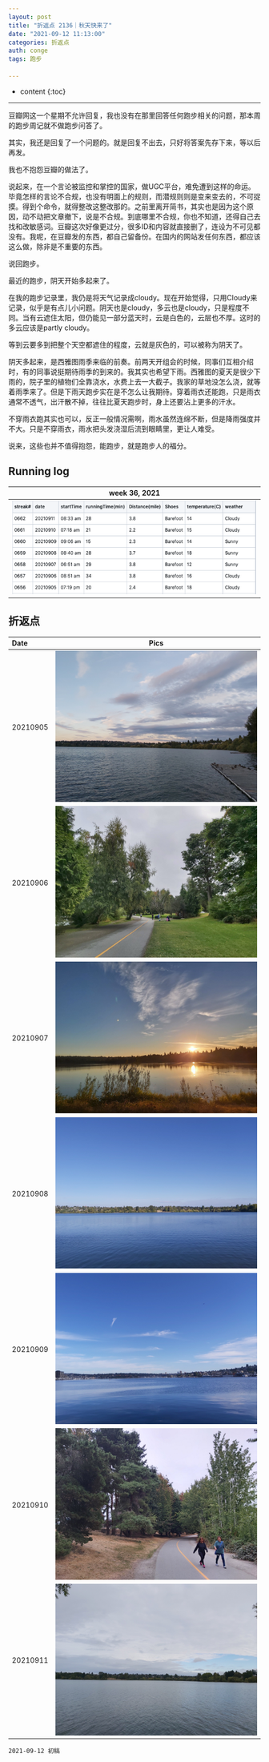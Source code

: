 ```yaml
---
layout: post
title: "折返点 2136｜秋天快来了"
date: "2021-09-12 11:13:00"
categories: 折返点
auth: conge
tags: 跑步 

---
```

* content
{:toc}

----

豆瓣网这一个星期不允许回复，我也没有在那里回答任何跑步相关的问题，那本周的跑步周记就不做跑步问答了。

其实，我还是回复了一个问题的。就是回复不出去，只好将答案先存下来，等以后再发。

我也不抱怨豆瓣的做法了。

说起来，在一个言论被监控和掌控的国家，做UGC平台，难免遭到这样的命运。毕竟怎样的言论不合规，也没有明面上的规则，而潜规则则是变来变去的，不可捉摸。得到个命令，就得整改这整改那的。之前里离开简书，其实也是因为这个原因，动不动把文章撤下，说是不合规。到底哪里不合规，你也不知道，还得自己去找和改敏感词。豆瓣这次好像更过分，很多ID和内容就直接删了，连设为不可见都没有。我呢，在豆瓣发的东西，都自己留备份。在国内的网站发任何东西，都应该这么做，除非是不重要的东西。

说回跑步。




最近的跑步，阴天开始多起来了。

在我的跑步记录里，我仍是将天气记录成cloudy。现在开始觉得，只用Cloudy来记录，似乎是有点儿小问题。阴天也是cloudy，多云也是cloudy，只是程度不同。当有云遮住太阳，但仍能见一部分蓝天时，云是白色的，云层也不厚。这时的多云应该是partly cloudy。

等到云要多到把整个天空都遮住的程度，云就是灰色的，可以被称为阴天了。

阴天多起来，是西雅图雨季来临的前奏。前两天开组会的时候，同事们互相介绍时，有的同事说挺期待雨季的到来的。我其实也希望下雨。西雅图的夏天是很少下雨的，院子里的植物们全靠浇水，水费上去一大截子。我家的草地没怎么浇，就等着雨季来了。但是下雨天跑步实在是不怎么让我期待。穿着雨衣还能跑，只是雨衣通常不透气，出汗散不掉，往往比夏天跑步时，身上还要沾上更多的汗水。

不穿雨衣跑其实也可以，反正一般情况需啊，雨水虽然连绵不断，但是降雨强度并不大。只是不穿雨衣，雨水把头发浇湿后流到眼睛里，更让人难受。

说来，这些也并不值得抱怨，能跑步，就是跑步人的福分。


## Running log

|week 36, 2021|
|:----:|
|![Running log, week 36, 2021](/assets/images/折返点/2021_wk36.png)|


## 折返点

|Date|Pics|
|:----|:----:|
|20210905|![20210905.jpg](/assets/images/折返点/20210905.jpg)  |
|20210906|![20210906.jpg](/assets/images/折返点/20210906.jpg)  |
|20210907|![20210907.jpg](/assets/images/折返点/20210907.jpg)  |
|20210908|![20210908.jpg](/assets/images/折返点/20210908.jpg)  |
|20210909|![20210909.jpg](/assets/images/折返点/20210909.jpg)  |
|20210910|![20210910.jpg](/assets/images/折返点/20210910.jpg)  |
|20210911|![20210911.jpg](/assets/images/折返点/20210911.jpg)  |


```
2021-09-12 初稿
```